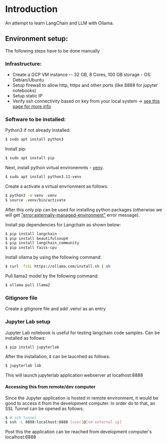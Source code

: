 # Introduction
An attempt to learn LangChain and LLM with Ollama.

## Environment setup:
The following steps have to be done manually

### Infrastructure:
* Create a GCP VM instance --  32 GB, 8 Cores, 100 GB storage - OS: Debian/Ubuntu
* Setup firewall to allow http, https and other ports (like 8888 for jupyter notebooks)
* Setup static IP
* Verify ssh connectivity based on key from your local system -> [see this page for more info](https://cloud.google.com/compute/docs/connect/standard-ssh#thirdpartytools)



### Software to be installed:


Python3 if not already installed:

```bash
$ sudo apt install python3
```

Install pip:

```bash
$ sudo apt install pip
```

Next, install python virtual environemnts - [venv](https://peps.python.org/pep-0668/). 

```bash
$ sudo apt install python3.11-venv
```

Create a activate a virtual envrionment as follows:

```bash
$ python3 -m venv .venv
$ source .venv/bin/activate
```

After this only pip can be used for installing python packages (otherwise we will get ["error:externally-managed-environment"](https://stackoverflow.com/questions/75608323/how-do-i-solve-error-externally-managed-environment-every-time-i-use-pip-3) error message).

Install pip dependencies for Langchain as shown below:

```bash
$ pip install langchain
$ pip install beautifulsoup4
$ pip install langchain_community
$ pip install faiss-cpu

```

Install ollama by using the following command:

```bash
$ curl -fsSL https://ollama.com/install.sh | sh
```

Pull llama2 model by the following command:

```bash
$ ollama pull llama2
```

### Gitignore file
Create a gitignore file and add .venv/ as an entry

### Jupyter Lab setup
Jupyter Lab notebook is useful for testing langchain code samples. Can be installed as follows:

```bash
$ pip install jupyterlab
```

After the installation, it can be laucnhed as follows:

```bash
$ jupyterlab lab
```

This will launch jupyterlab application webserver at localhost:8888

#### Accessing this from remote/dev computer
Since the Jupyter application is hosted in remote environment, it would be good to access it from the development computer. In order do to that, an SSL Tunnel can be opened as follows:

```bash
$ # ssh tunnel
$ ssh -L 8888:localhost:8888 [user]@[vm-external-ip]
```

Post this the application can be reached from development computer's localhost:8888

